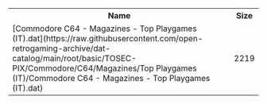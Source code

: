 <table>
<tr><th>Name</th><th>Size</th></tr>
<tr><td>[Commodore C64 - Magazines - Top Playgames (IT).dat](https://raw.githubusercontent.com/open-retrogaming-archive/dat-catalog/main/root/basic/TOSEC-PIX/Commodore/C64/Magazines/Top Playgames (IT)/Commodore C64 - Magazines - Top Playgames (IT).dat)</td><td>2219</td></tr>
</table>

